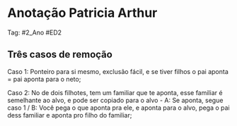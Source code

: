 # Anotação Patricia Arthur

Tag: #2_Ano #ED2

## Três casos de remoção

Caso 1: Ponteiro para si mesmo, exclusão fácil, e se tiver filhos o pai aponta = pai aponta para o neto;

Caso 2: No de dois filhotes, tem um familiar que te aponta, esse familiar é semelhante ao alvo, e pode ser copiado para o alvo - A: Se aponta, segue caso 1 / B: Você pega o que aponta pra ele, e aponta para o alvo, pega o pai dess familiar e aponta pro filho do familiar;
